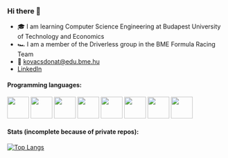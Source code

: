### Hi there 👋

- 🎓 I am learning Computer Science Engineering at Budapest University of Technology and Economics
- 🏎️ I am a member of the Driverless group in the BME Formula Racing Team
- 📧 kovacsdonat@edu.bme.hu
- <a href="https://www.linkedin.com/in/donát-kovács-94a935332">LinkedIn</a>

#### Programming languages:
<img src="https://github.com/user-attachments/assets/fec751e2-73f2-44ba-9aef-fce734de69be" width="50"/>
<img src="https://github.com/user-attachments/assets/ed795fa7-8080-4d68-901c-ab685f456426" width="50"/>
<img src="https://github.com/user-attachments/assets/aef8d040-bd65-4128-93d6-8289fcde9fe8" width="50"/>
<img src="https://github.com/user-attachments/assets/5dcd1b75-564a-4e2a-9a43-a328e6b541a9" width="50"/>
<img src="https://github.com/user-attachments/assets/da4f078d-7f0e-47e1-b859-37ecc0fa4f4f" width="50"/>
<img src="https://github.com/user-attachments/assets/bf8aea9d-b31e-4128-b920-336ca53f0304" width="50"/>
<img src="https://github.com/user-attachments/assets/8f5a39e0-7cf8-4818-afad-2af41e5c4624" width="50"/>
<img src="https://github.com/user-attachments/assets/86c9a2db-059f-4f2e-8dc5-324588bdf22d" width="50"/>

#### Stats (incomplete because of private repos):
[![Top Langs](https://github-readme-stats.vercel.app/api/top-langs/?username=kovacsdonat8&layout=compact)](https://github.com/anuraghazra/github-readme-stats)
